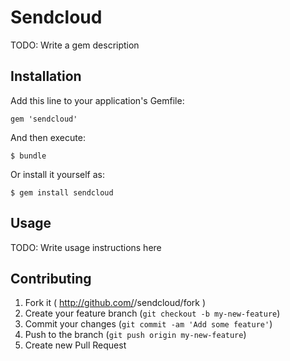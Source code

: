 # Sendcloud

TODO: Write a gem description

## Installation

Add this line to your application's Gemfile:

    gem 'sendcloud'

And then execute:

    $ bundle

Or install it yourself as:

    $ gem install sendcloud

## Usage

TODO: Write usage instructions here

## Contributing

1. Fork it ( http://github.com/<my-github-username>/sendcloud/fork )
2. Create your feature branch (`git checkout -b my-new-feature`)
3. Commit your changes (`git commit -am 'Add some feature'`)
4. Push to the branch (`git push origin my-new-feature`)
5. Create new Pull Request
